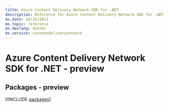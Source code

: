 ```yaml
---
title: Azure Content Delivery Network SDK for .NET
description: Reference for Azure Content Delivery Network SDK for .NET
ms.date: 10/26/2023
ms.topic: reference
ms.devlang: dotnet
ms.service: contentdeliverynetwork
---
```

# Azure Content Delivery Network SDK for .NET - preview
## Packages - preview
[!INCLUDE [packages](content-delivery-network-index.md)]